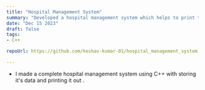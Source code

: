 ```yaml
---
title: "Hospital Management System"
summary: "Developed a hospital management system which helps to print the bills "
date: "Dec 15 2023"
draft: false
tags:
- C++

repoUrl: https://github.com/keshav-kumar-01/hospital_management_system

---
```


- I made a complete hospital management system using C++ with storing it's data and printing it out .
